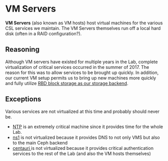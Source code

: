 # VM Servers

**VM Servers** \(also known as VM hosts\) host virtual machines for the various CSL services we maintain.  The VM Servers themselves run off a local hard disk \(often in a RAID configuration?\).

## Reasoning

Although VM servers have existed for multiple years in the Lab, complete virtualization of critical services occurred in the summer of 2017.  The reason for this was to allow services to be brought up quickly.  In addition, our current VM setup permits us to bring up new machines more quickly and fully utilize [RBD block storage as our storage backend](../ceph/).

## Exceptions

Various services are not virtualized at this time and probably should never be.

* [NTP](../../technologies/networking/ntp.md) is an extremely critical machine since it provides time for the whole Lab.
* [ns1](../../technologies/networking/dns/) is not virtualized because it provides DNS to not only VMS but also to the main Ceph backend
* [centauri ](../sun-servers/centauri.md)is not virtualized because it provides critical authentication services to the rest of the Lab \(and also the VM hosts themselves\)



